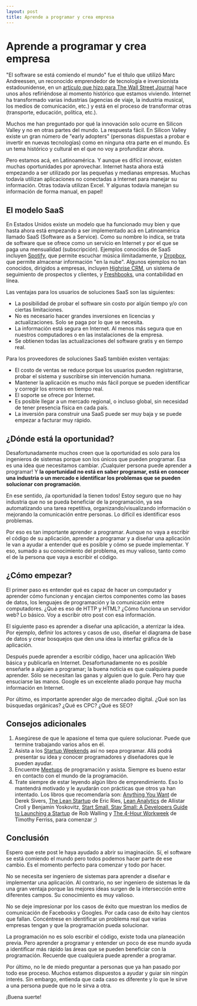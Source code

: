 ```yaml
---
layout: post
title: Aprende a programar y crea empresa
---
```


# Aprende a programar y crea empresa

"El software se está comiendo el mundo" fue el título que utilizó Marc Andreessen, un reconocido emprendedor de tecnología e inversionista estadounidense, en un [artículo que hizo para The Wall Street Journal](http://online.wsj.com/news/articles/SB10001424053111903480904576512250915629460) hace unos años refiriéndose al momento histórico que estamos viviendo. Internet ha transformado varias industrias (agencias de viaje, la industria musical, los medios de comunicación, etc.) y está en el proceso de transformar otras (transporte, educación, política, etc.).

Muchos me han preguntado por qué la innovación solo ocurre en Silicon Valley y no en otras partes del mundo. La respuesta fácil. En Silicon Valley existe un gran número de "early adopters" (personas dispuestas a probar e invertir en nuevas tecnologías) como en ninguna otra parte en el mundo. Es un tema histórico y cultural en el que no voy a profundizar ahora.

Pero estamos acá, en Latinoamérica. Y aunque es difícil innovar, existen muchas oportunidades por aprovechar. Internet hasta ahora está empezando a ser utilizado por las pequeñas y medianas empresas. Muchas todavía utilizan aplicaciones no conectadas a Internet para manejar su información. Otras todavía utilizan Excel. Y algunas todavía manejan su información de forma manual, en papel!

## El modelo SaaS

En Estados Unidos existe un modelo que ha funcionado muy bien y que hasta ahora está empezando a ser implementado acá en Latinoamérica llamado SaaS (Software as a Service). Como su nombre lo indica, se trata de software que se ofrece como un servicio en Internet y por el que se paga una mensualidad (subscripción). Ejemplos conocidos de SaaS incluyen [Spotify](http://www.spotify.com/), que permite escuchar música ilimitadamente, y [Dropbox](http://www.dropbox.com/), que permite almacenar información "en la nube". Algunos ejemplos no tan conocidos, dirigidos a empresas, incluyen [Highrise CRM](http://www.highrisehq.com/), un sistema de seguimiento de prospectos y clientes, y [Freshbooks](http://www.freshbooks.com/), una contabilidad en línea.

Las ventajas para los usuarios de soluciones SaaS son las siguientes:

* La posibilidad de probar el software sin costo por algún tiempo y/o con ciertas limitaciones.
* No es necesario hacer grandes inversiones en licencias y actualizaciones. Solo se paga por lo que se necesita.
* La información está segura en Internet. Al menos más segura que en nuestros computadores o en las instalaciones de la empresa.
* Se obtienen todas las actualizaciones del software gratis y en tiempo real.

Para los proveedores de soluciones SaaS también existen ventajas:

* El costo de ventas se reduce porque los usuarios pueden registrarse, probar el sistema y suscribirse sin intervención humana.
* Mantener la aplicación es mucho más fácil porque se pueden identificar y corregir los errores en tiempo real.
* El soporte se ofrece por Internet.
* Es posible llegar a un mercado regional, o incluso global, sin necesidad de tener presencia física en cada país.
* La inversión para construir una SaaS puede ser muy baja y se puede empezar a facturar muy rápido.

## ¿Dónde está la oportunidad?

Desafortunadamente muchos creen que la oportunidad es solo para los ingenieros de sistemas porque son los únicos que pueden programar. Esa es una idea que necesitamos cambiar. ¡Cualquier persona puede aprender a programar! Y **la oportunidad no está en saber programar, está en conocer una industria o un mercado e identificar los problemas que se pueden solucionar con programación**.

En ese sentido, ¡la oportunidad la tienen todos! Estoy seguro que no hay industria que no se pueda beneficiar de la programación, ya sea automatizando una tarea repetitiva, organizando/visualizando información o mejorando la comunicación entre personas. Lo difícil es identificar esos problemas.

Por eso es tan importante aprender a programar. Aunque no vaya a escribir el código de su aplicación, aprender a programar y a diseñar una aplicación le van a ayudar a entender qué es posible y cómo se puede implementar. Y eso, sumado a su conocimiento del problema, es muy valioso, tanto como el de la persona que vaya a escribir el código.

## ¿Cómo empezar?

El primer paso es entender qué es capaz de hacer un computador y aprender cómo funcionan y encajan ciertos componentes como las bases de datos, los lenguajes de programación y la comunicación entre computadores. ¿Qué es eso de HTTP y HTML? ¿Cómo funciona un servidor web? Lo básico. Voy a escribir otro post con esa información.

El siguiente paso es aprender a diseñar una aplicación, a aterrizar la idea. Por ejemplo, definir los actores y casos de uso, diseñar el diagrama de base de datos y crear bosquejos que den una idea la interfaz gráfica de la aplicación.

Después puede aprender a escribir código, hacer una aplicación Web básica y publicarla en Internet. Desafortunadamente no es posible enseñarle a alguien a programar; la buena noticia es que cualquiera puede aprender. Sólo se necesitan las ganas y alguien que lo guíe. Pero hay que ensuciarse las manos. Google es un excelente aliado porque hay mucha información en Internet.

Por último, es importante aprender algo de mercadeo digital. ¿Qué son las búsquedas orgánicas? ¿Qué es CPC? ¿Qué es SEO?

## Consejos adicionales

1. Asegúrese de que le apasione el tema que quiere solucionar. Puede que termine trabajando varios años en él.
2. Asista a los [Startup Weekends](http://startupweekend.org/) así no sepa programar. Allá podrá presentar su idea y conocer programadores y diseñadores que le pueden ayudar.
3. Encuentre [Meetups](http://www.meetup.com/) de programación y asista. Siempre es bueno estar en contacto con el mundo de la programación.
4. Trate siempre de estar leyendo algún libro de emprendimiento. Eso lo mantendrá motivado y le ayudarán con prácticas que otros ya han intentado. Los libros que recomendaría son: [Anything You Want](http://www.amazon.com/Anything-You-Want-Derek-Sivers-ebook/dp/B00506NRBS/ref=sr_1_1?s=digital-text&ie=UTF8&qid=1390955401&sr=1-1&keywords=anything+you+want) de Derek Sivers, [The Lean Startup](http://www.amazon.com/Lean-Startup-Entrepreneurs-Continuous-Innovation-ebook/dp/B004J4XGN6/ref=sr_1_1?s=digital-text&ie=UTF8&qid=1390955419&sr=1-1&keywords=the+lean+startup) de Eric Ries, [Lean Analytics](http://www.amazon.com/Lean-Analytics-Better-Startup-Faster-ebook/dp/B00AG66LTM/ref=sr_1_1?s=digital-text&ie=UTF8&qid=1390955447&sr=1-1&keywords=lean+analytics) de Allistar Croll y Benjamin Yoskovitz, [Start Small, Stay Small: A Developers Guide to Launching a Startup](http://www.amazon.com/Start-Small-Stay-Developers-Launching-ebook/dp/B003YH9MMI/ref=sr_1_1?s=digital-text&ie=UTF8&qid=1390955471&sr=1-1&keywords=start+small+stay+small) de Rob Walling y [The 4-Hour Workweek](http://www.amazon.com/4-Hour-Workweek-Expanded-Updated-Cutting-Edge-ebook/dp/B002WE46UW/ref=sr_1_1?s=digital-text&ie=UTF8&qid=1390955496&sr=1-1&keywords=the+4-hour+workweek) de Timothy Ferriss, para comenzar ;)

## Conclusión

Espero que este post le haya ayudado a abrir su imaginación. Sí, el software se está comiendo el mundo pero todos podemos hacer parte de ese cambio. Es el momento perfecto para comenzar y todo por hacer.

No se necesita ser ingeniero de sistemas para aprender a diseñar e implementar una aplicación. Al contrario, no ser ingeniero de sistemas le da una gran ventaja porque las mejores ideas surgen de la intersección entre diferentes campos. Su conocimiento es muy valioso.

No se deje impresionar por los casos de éxito que muestran los medios de comunicación de Facebooks y Googles. Por cada caso de éxito hay cientos que fallan. Concéntrese en identificar un problema real que varias empresas tengan y que la programación pueda solucionar.

La programación no es solo escribir el código, existe toda una planeación previa. Pero aprender a programar y entender un poco de ese mundo ayuda a identificar más rápido las áreas que se pueden beneficiar con la programación. Recuerde que cualquiera puede aprender a programar.

Por último, no le de miedo preguntar a personas que ya han pasado por todo ese proceso. Muchos estamos dispuestos a ayudar y guiar sin ningún interés. Sin embargo, entienda que cada caso es diferente y lo que le sirve a una persona puede que no le sirva a otra.

¡Buena suerte!